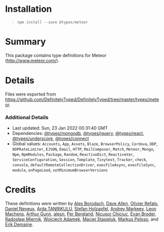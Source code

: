 # Installation
> `npm install --save @types/meteor`

# Summary
This package contains type definitions for Meteor (http://www.meteor.com/).

# Details
Files were exported from https://github.com/DefinitelyTyped/DefinitelyTyped/tree/master/types/meteor.

### Additional Details
 * Last updated: Sun, 23 Jan 2022 00:31:40 GMT
 * Dependencies: [@types/mongodb](https://npmjs.com/package/@types/mongodb), [@types/jquery](https://npmjs.com/package/@types/jquery), [@types/react](https://npmjs.com/package/@types/react), [@types/underscore](https://npmjs.com/package/@types/underscore), [@types/connect](https://npmjs.com/package/@types/connect)
 * Global values: `Accounts`, `App`, `Assets`, `Blaze`, `BrowserPolicy`, `Cordova`, `DDP`, `DDPRateLimiter`, `EJSON`, `Email`, `HTTP`, `MailComposer`, `Match`, `Meteor`, `Mongo`, `Npm`, `NpmModules`, `Package`, `Random`, `ReactiveDict`, `ReactiveVar`, `ServiceConfiguration`, `Session`, `Template`, `Tinytest`, `Tracker`, `check`, `console`, `defaultRemoteCollectionDriver`, `execFileAsync`, `execFileSync`, `module`, `onPageLoad`, `setMinimumBrowserVersions`

# Credits
These definitions were written by [Alex Borodach](https://github.com/barbatus), [Dave Allen](https://github.com/fullflavedave), [Olivier Refalo](https://github.com/orefalo), [Daniel Neveux](https://github.com/dagatsoin), [Arda TANRIKULU](https://github.com/ardatan), [Stefan Holzapfel](https://github.com/stefanholzapfel), [Andrey Markeev](https://github.com/andrei-markeev), [Leon Machens](https://github.com/lmachens), [Arthur Gunn](https://github.com/gunn), [alesn](https://github.com/alesn), [Per Bergland](https://github.com/perbergland), [Nicusor Chiciuc](https://github.com/nicu-chiciuc), [Evan Broder](https://github.com/ebroder), [Radosław Miernik](https://github.com/radekmie), [Wojciech Adamek](https://github.com/wadamek65), [Maciej Stasieluk](https://github.com/MacRusher), [Markus Peloso](https://github.com/ToastHawaii), and [Erik Demaine](https://github.com/edemaine).
